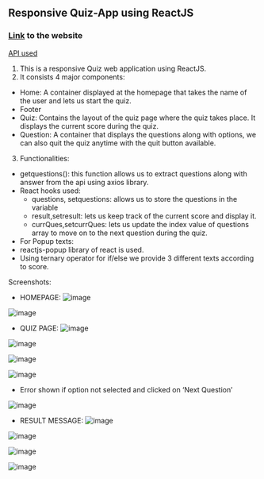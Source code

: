 ## Responsive Quiz-App using ReactJS
### [Link](https://reactjs-apeksha.vercel.app/) to the website 

[API used](https://opentdb.com/api_config.php)

1.	This is a responsive Quiz web application using ReactJS. 
2.	It consists 4 major components: 
  *	Home: A container displayed at the homepage that takes the name of the user and lets us start the quiz. 
  *	Footer 
  * Quiz: Contains the layout of the quiz page where the quiz takes place. It displays the current score during the quiz. 
  *	Question: A container that displays the questions along with options, we can also quit the quiz anytime with the quit button available. 
3. Functionalities: 
 * getquestions(): this function allows us to extract questions along with answer from the api using axios library. 
 * React hooks used:
   * questions, setquestions: allows us to store the questions in the variable 
   * result,setresult: lets us keep track of the current score and display it.
   * currQues,setcurrQues: lets us update the index value of questions array to move on to the next question during the quiz. 
* For Popup texts: 
*	reactjs-popup library of react is used.
* Using ternary operator for if/else we provide 3 different texts according to score. 



Screenshots:
- HOMEPAGE:
![image](https://user-images.githubusercontent.com/84583787/178573574-67e3c061-dbb6-4c4f-a545-7b526d9ee32f.png)

![image](https://user-images.githubusercontent.com/84583787/178573602-02a078bf-a410-4336-b277-5fe41ad6c555.png)

- QUIZ PAGE:
![image](https://user-images.githubusercontent.com/84583787/178573662-44160262-55ab-4bbd-8b66-c0d096d8b9ae.png)

![image](https://user-images.githubusercontent.com/84583787/178573691-2dadf7bb-dce2-4614-ac4e-b6fe65867034.png)

![image](https://user-images.githubusercontent.com/84583787/178573798-13985ed2-df6a-4267-b280-d2c8c82d57df.png)

![image](https://user-images.githubusercontent.com/84583787/178573829-bbe92bc0-a9eb-4b34-8a7b-261ed89edb7e.png)

- Error shown if option not selected and clicked on ‘Next Question’ 

![image](https://user-images.githubusercontent.com/84583787/178573974-07b9f7c9-1e6b-4ae7-abbd-f75c0de73c34.png)

- RESULT MESSAGE:
![image](https://user-images.githubusercontent.com/84583787/178574080-db95e9fa-de8c-4573-9802-30d651e58703.png)

![image](https://user-images.githubusercontent.com/84583787/178574104-437b6b73-7396-4bd3-a196-953ad0930022.png)

![image](https://user-images.githubusercontent.com/84583787/178574136-2e461e4c-e7c4-47da-86ba-4b44f0ee0b08.png)

![image](https://user-images.githubusercontent.com/84583787/178574180-dac9ee86-6010-4059-a5a4-a2cd2b6e3384.png)
